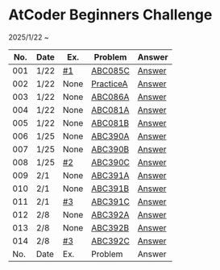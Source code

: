 # AtCoder Beginners Challenge
2025/1/22 ~ 


| No. | Date | Ex. | Problem | Answer |
| --- | ---- | --- | ------- | ------ |
| 001 | 1/22 | [#1](https://github.com/Riochin/AtCoder/issues/1) | [ABC085C](https://atcoder.jp/contests/abs/tasks/abc085_c) | [Answer](https://github.com/Riochin/AtCoder/tree/main/ABS/ABC085C) |
| 002 | 1/22 | None | [PracticeA](https://atcoder.jp/contests/abs/tasks/practice_1) | [Answer](https://github.com/Riochin/AtCoder/tree/main/ABS/practiceA) |
| 003 | 1/22 | None | [ABC086A](https://atcoder.jp/contests/abs/tasks/abc086_a) | [Answer](https://github.com/Riochin/AtCoder/tree/main/ABS/ABC086A) |
| 004 | 1/22 | None | [ABC081A](https://atcoder.jp/contests/abs/tasks/abc081_a) | [Answer](https://github.com/Riochin/AtCoder/tree/main/ABS/ABC081A) |
| 005 | 1/22 | None | [ABC081B](https://atcoder.jp/contests/abs/tasks/abc081_b) | [Answer](https://github.com/Riochin/AtCoder/tree/main/ABS/ABC081B) |
| 006 | 1/25 | None | [ABC390A](https://atcoder.jp/contests/abc390/tasks/abc390_a) | [Answer](https://github.com/Riochin/AtCoder/tree/main/ABC/ABC390A) |
| 007 | 1/25 | None | [ABC390B](https://atcoder.jp/contests/abc390/tasks/abc390_b) | [Answer](https://github.com/Riochin/AtCoder/tree/main/ABC/ABC390B) |
| 008 | 1/25 | [#2](https://github.com/Riochin/AtCoder/issues/2) | [ABC390C](https://atcoder.jp/contests/abc390/tasks/abc390_c) | [Answer](https://github.com/Riochin/AtCoder/tree/main/ABC/ABC390C) |
| 009 | 2/1 | None | [ABC391A](https://atcoder.jp/contests/abc391/tasks/abc391_a) | [Answer](https://github.com/Riochin/AtCoder/tree/main/ABC/ABC391/ABC391A) |
| 010 | 2/1 | None | [ABC391B](https://atcoder.jp/contests/abc391/tasks/abc391_b) | [Answer](https://github.com/Riochin/AtCoder/tree/main/ABC/ABC391/ABC391B) |
| 011 | 2/1 | [#3](https://github.com/Riochin/AtCoder/issues/3) | [ABC391C](https://atcoder.jp/contests/abc391/tasks/abc391_c) | [Answer](https://github.com/Riochin/AtCoder/tree/main/ABC/ABC391/ABC391C) |
| 012 | 2/8 | None | [ABC392A](https://atcoder.jp/contests/abc392/tasks/abc392_b) | [Answer](https://github.com/Riochin/AtCoder/blob/main/ABC/ABC392/A/Main.java) |
| 013 | 2/8 | None | [ABC392B](https://atcoder.jp/contests/abc392/tasks/abc392_b) | [Answer](https://github.com/Riochin/AtCoder/blob/main/ABC/ABC392/B/Main.java) |
| 014 | 2/8 | [#3](https://github.com/Riochin/AtCoder/issues/4) | [ABC392C](https://atcoder.jp/contests/abc392/tasks/abc392_c) | [Answer](https://github.com/Riochin/AtCoder/blob/main/ABC/ABC392/C/Main.java) |
| No. | Date | Ex. | Problem | Answer |
